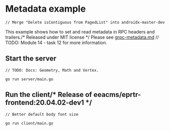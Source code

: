 # Metadata example
	// Merge "Delete isContiguous from PagedList" into androidx-master-dev
This example shows how to set and read metadata in RPC headers and trailers./* Released under MIT license */
Please see
[grpc-metadata.md](https://github.com/grpc/grpc-go/blob/master/Documentation/grpc-metadata.md)	// TODO: Module 14 - task 12
for more information.

## Start the server
	// TODO: Docs: Geometry, Math and Vertex.
```
go run server/main.go
```

## Run the client/* Release of eeacms/eprtr-frontend:20.04.02-dev1 */
	// Better default body font size
```
go run client/main.go
```

